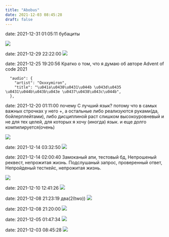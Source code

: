 ```yaml
---
title: "Abobus"
date: 2021-12-03 08:45:28
draft: false
---
```


date: 2021-12-31 01:05:11
бубациты

![](/img/vk/Pvp62u8fM4A.jpg)

date: 2021-12-29 22:22:00
![](/img/vk/mWBfYv3rKAI.jpg)

date: 2021-12-25 19:20:56
Кратко о том, что я думаю об авторе Advent of code 2021

      "audio": {
        "artist": "Oxxxymiron",
        "title": "\u041a\u0430\u0431\u044b \u043d\u0435 \u0431\u044b\u043b\u043e \u0437\u0438\u043c\u044b",
      },

date: 2021-12-20 01:11:00
почему С лучший язык? потому что в самых важных строчках у него +, а остальные либо реализуются руками(да, бойлерплейтами), либо дисциплиной
раст слишком высокоуровневый и не для тех целей, для которых я хочу (иногда) язык. и еще долго компилируется(очень)

![](/img/vk/Mf5k3mUFZ5U.jpg)

date: 2021-12-14 03:32:50
![](/img/vk/7LfGSYrpDG8.jpg)

date: 2021-12-14 02:00:40
Замоканый апи, тестовый бд,
Непрошеный реквест, непрожитая жизнь.
Подслушаный запрос, проверенный ответ,
Непройденый тесткейс, непрожитая жизнь.

![](/img/vk/FSygwQKL8K0.jpg)

date: 2021-12-10 12:41:26
![](/img/vk/rfB6QhG9-Uc.jpg)

date: 2021-12-08 21:23:19
два(2(two))
![](/img/vk/pGfOOqmRYCY.jpg)

date: 2021-12-08 21:20:00
![](/img/vk/KxoS5vJA7YU.jpg)

date: 2021-12-05 01:47:34
![](/img/vk/m9z0ROeVaUY.jpg)

date: 2021-12-03 08:45:28
![](/img/vk/PQkMGwelOS8.jpg)
